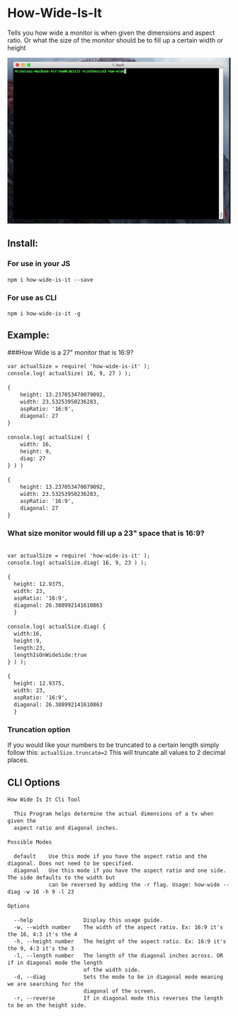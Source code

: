 # How-Wide-Is-It
Tells you how wide a monitor is when given the dimensions and aspect ratio. Or what the size of the monitor should be to fill up a certain width or height

![](how-wide.gif)

## Install:
### For use in your JS
`npm i how-wide-is-it --save`
### For use as CLI 
`npm i how-wide-is-it -g`


## Example:

###How Wide is a 27" monitor that is 16:9?

````JS
var actualSize = require( 'how-wide-is-it' );
console.log( actualSize( 16, 9, 27 ) );

{ 
	height: 13.237053470079092,
	width: 23.53253950236283,
	aspRatio: '16:9',
	diagonal: 27 
}

console.log( actualSize( {
    width: 16,
    height: 9,
    diag: 27
} ) )

{ 
	height: 13.237053470079092,
	width: 23.53253950236283,
	aspRatio: '16:9',
	diagonal: 27 
}

````

### What size monitor would fill up a 23" space that is 16:9?


````JS

var actualSize = require( 'how-wide-is-it' );
console.log( actualSize.diag( 16, 9, 23 ) );

{ 
  height: 12.9375,
  width: 23,
  aspRatio: '16:9',
  diagonal: 26.388992141610863
  }
  
console.log( actualSize.diag( {
  width:16,
  height:9,
  length:23,
  lengthIsOnWideSide:true
} ) );

{ 
  height: 12.9375,
  width: 23,
  aspRatio: '16:9',
  diagonal: 26.388992141610863
  }
````

### Truncation option
If you would like your numbers to be truncated to a certain length simply follow this: `actualSize.truncate=2` This will truncate all values to 2 decimal places.

## CLI Options
````
How Wide Is It Cli Tool

  This Program helps determine the actual dimensions of a tv when given the
  aspect ratio and diagonal inches.

Possible Modes

  default    Use this mode if you have the aspect ratio and the diagonal. Does not need to be specified.
  diagonal   Use this mode if you have the aspect ratio and one side. The side defaults to the width but
             can be reversed by adding the -r flag. Usage: how-wide --diag -w 16 -h 9 -l 23

Options

  --help                Display this usage guide.
  -w, --width number    The width of the aspect ratio. Ex: 16:9 it's the 16, 4:3 it's the 4
  -h, --height number   The height of the aspect ratio. Ex: 16:9 it's the 9, 4:3 it's the 3
  -l, --length number   The length of the diagonal inches across. OR if in diagonal mode the length
                        of the width side.
  -d, --diag            Sets the mode to be in diagonal mode meaning we are searching for the
                        diagonal of the screen.
  -r, --reverse         If in diagonal mode this reverses the length to be on the height side.
````